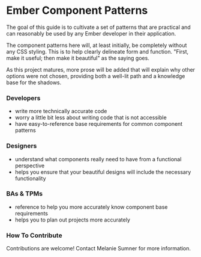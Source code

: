 # Ember Component Patterns

The goal of this guide is to cultivate a set of patterns that are practical and can reasonably be used by any Ember developer in their application. 

The component patterns here will, at least initially, be completely without any CSS styling. This is to help clearly delineate form and function. "First, make it useful; then make it beautiful" as the saying goes. 

As this project matures, more prose will be added that will explain why other options were not chosen, providing both a well-lit path and a knowledge base for the shadows. 

### Developers

* write more technically accurate code 
* worry a little bit less about writing code that is not accessible
* have easy-to-reference base requirements for common component patterns

### Designers

* understand what components really need to have from a functional perspective
* helps you ensure that your beautiful designs will include the necessary functionality

### BAs & TPMs

* reference to help you more accurately know component base requirements
* helps you to plan out projects more accurately



### How To Contribute

Contributions are welcome! Contact Melanie Sumner for more information. 



